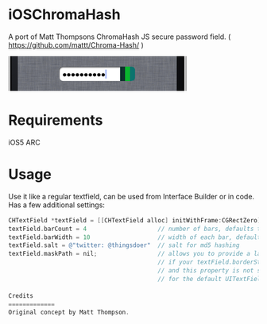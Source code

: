iOSChromaHash
=============

A port of Matt Thompsons ChromaHash JS secure password field. ( https://github.com/mattt/Chroma-Hash/ )

![iOS Simulator Preview](chromahash.png)


Requirements
=============

iOS5
ARC

Usage
=============

Use it like a regular textfield, can be used from Interface Builder or in code. Has a few additional settings:

```objective-c
CHTextField *textField = [[CHTextField alloc] initWithFrame:CGRectZero];
textField.barCount = 4                    // number of bars, defaults to 3
textField.barWidth = 10                   // width of each bar, defaults to 10
textField.salt = @"twitter: @thingsdoer"  // salt for md5 hashing
textField.maskPath = nil;                 // allows you to provide a layer mask for the chroma
                                          // if your textField.borderStyle is UITextBorderStyleRoundedRect,
                                          // and this property is not set, the textField will mask appropriately
                                          // for the default UITextField style

Credits
=============
Original concept by Matt Thompson.
